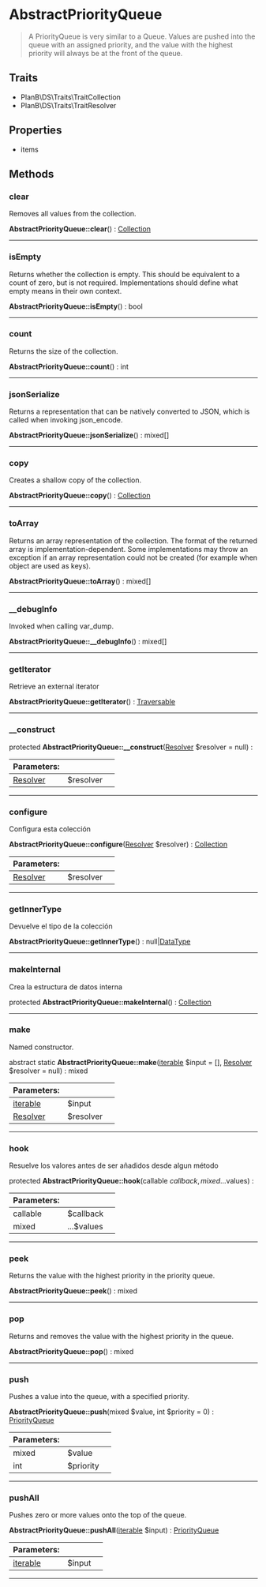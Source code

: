 
                                                                                                                                            
    
# AbstractPriorityQueue


> A PriorityQueue is very similar to a Queue. Values are pushed into the queue
with an assigned priority, and the value with the highest priority will
always be at the front of the queue.
>
> 


## Traits
- PlanB\DS\Traits\TraitCollection
- PlanB\DS\Traits\TraitResolver




## Properties
- items


## Methods

### clear
Removes all values from the collection.


**AbstractPriorityQueue::clear**() : [Collection](../../../Collection.md)



---


### isEmpty
Returns whether the collection is empty.
This should be equivalent to a count of zero, but is not required.
Implementations should define what empty means in their own context.

**AbstractPriorityQueue::isEmpty**() : bool



---


### count
Returns the size of the collection.


**AbstractPriorityQueue::count**() : int



---


### jsonSerialize
Returns a representation that can be natively converted to JSON, which is
called when invoking json_encode.


**AbstractPriorityQueue::jsonSerialize**() : mixed[]



---


### copy
Creates a shallow copy of the collection.


**AbstractPriorityQueue::copy**() : [Collection](../../../Collection.md)



---


### toArray
Returns an array representation of the collection.
The format of the returned array is implementation-dependent. Some
implementations may throw an exception if an array representation
could not be created (for example when object are used as keys).

**AbstractPriorityQueue::toArray**() : mixed[]



---


### __debugInfo
Invoked when calling var_dump.


**AbstractPriorityQueue::__debugInfo**() : mixed[]



---


### getIterator
Retrieve an external iterator


**AbstractPriorityQueue::getIterator**() : [Traversable](../../../Traversable.md)



---


### __construct



protected **AbstractPriorityQueue::__construct**([Resolver](../../../Resolver.md) $resolver = null) : 


|Parameters: | | |
| --- | --- | --- |
|[Resolver](../../../Resolver.md) |$resolver |  |

---


### configure
Configura esta colección


**AbstractPriorityQueue::configure**([Resolver](../../../Resolver.md) $resolver) : [Collection](../../../Collection.md)


|Parameters: | | |
| --- | --- | --- |
|[Resolver](../../../Resolver.md) |$resolver |  |

---


### getInnerType
Devuelve el tipo de la colección


**AbstractPriorityQueue::getInnerType**() : null|[DataType](../../../DataType.md)



---


### makeInternal
Crea la estructura de datos interna


protected **AbstractPriorityQueue::makeInternal**() : [Collection](../../../Collection.md)



---


### make
Named constructor.


abstract static **AbstractPriorityQueue::make**([iterable](../../../iterable.md) $input = [], [Resolver](../../../Resolver.md) $resolver = null) : mixed


|Parameters: | | |
| --- | --- | --- |
|[iterable](../../../iterable.md) |$input |  |
|[Resolver](../../../Resolver.md) |$resolver |  |

---


### hook
Resuelve los valores antes de ser añadidos desde algun método


protected **AbstractPriorityQueue::hook**(callable $callback, mixed ...$values) : 


|Parameters: | | |
| --- | --- | --- |
|callable |$callback |  |
|mixed |...$values |  |

---


### peek
Returns the value with the highest priority in the priority queue.


**AbstractPriorityQueue::peek**() : mixed



---


### pop
Returns and removes the value with the highest priority in the queue.


**AbstractPriorityQueue::pop**() : mixed



---


### push
Pushes a value into the queue, with a specified priority.


**AbstractPriorityQueue::push**(mixed $value, int $priority = 0) : [PriorityQueue](../../../PriorityQueue.md)


|Parameters: | | |
| --- | --- | --- |
|mixed |$value |  |
|int |$priority |  |

---


### pushAll
Pushes zero or more values onto the top of the queue.


**AbstractPriorityQueue::pushAll**([iterable](../../../iterable.md) $input) : [PriorityQueue](../../../PriorityQueue.md)


|Parameters: | | |
| --- | --- | --- |
|[iterable](../../../iterable.md) |$input |  |

---


                                                                                                                                                                                                                                                                                                                                                                                                            
    
                                                                                                                                                                                                                                                                             
                